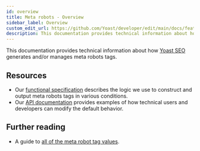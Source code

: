 ```yaml
---
id: overview
title: Meta robots - Overview
sidebar_label: Overview
custom_edit_url: https://github.com/Yoast/developer/edit/main/docs/features/seo-tags/meta-robots/overview.md
description: This documentation provides technical information about how Yoast SEO generates and/or manages meta robots tags.
---
```

This documentation provides technical information about how [Yoast SEO](https://yoast.com/wordpress/plugins/seo/) generates and/or manages meta robots tags.

## Resources
* Our [functional specification](functional-specification.md) describes the logic we use to construct and output meta robots tags in various conditions.
* Our [API documentation]([api.md](https://developer.yoast.com/customization/apis/metadata-api)) provides examples of how technical users and developers can modify the default behavior.

## Further reading
* A guide to [all of the meta robot tag values](https://yoast.com/robots-meta-tags/).
